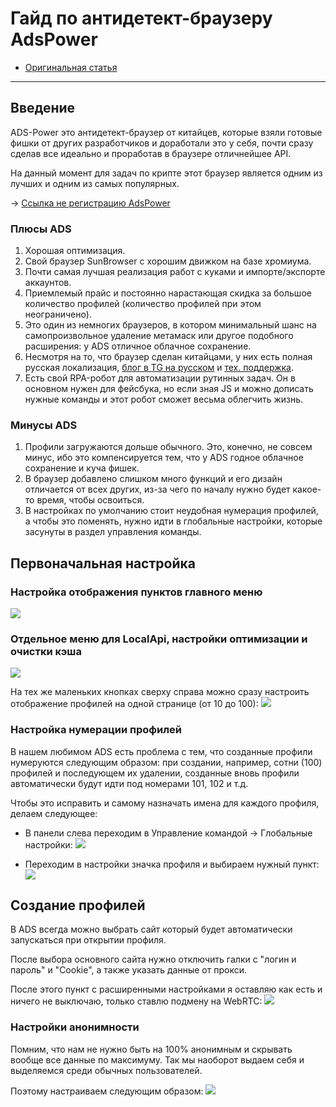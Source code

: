 # Гайд по антидетект-браузеру AdsPower
- [Оригинальная статья](https://teletype.in/@maxycrypto/ads-power)
---

## Введение
ADS-Power это антидетект-браузер от китайцев, которые взяли готовые фишки от других разработчиков и доработали это у себя, почти сразу сделав все идеально и проработав в браузере отличнейшее API.

На данный момент для задач по крипте этот браузер является одним из лучших и одним из самых популярных.

-> [Ссылка не регистрацию AdsPower](https://app.adspower.net/registration)

### Плюсы ADS
1. Хорошая оптимизация.
2. Свой браузер SunBrowser с хорошим движком на базе хромиума.
3. Почти самая лучшая реализация работ с куками и импорте/экспорте аккаунтов.
4. Приемлемый прайс и постоянно нарастающая скидка за большое количество профилей (количество профилей при этом неограничено).
5. Это один из немногих браузеров, в котором минимальный шанс на самопроизвольное удаление метамаск или другое подобного расширения: у ADS отличное облачное сохранение.
6. Несмотря на то, что браузер сделан китайцами, у них есть полная русская локализация, [блог в TG на русском](https://t.me/adspowerru) и [тех. поддержка](https://t.me/AdsPowerSupport).
7. Есть свой RPA-робот для автоматизации рутинных задач. Он в основном нужен для фейсбука, но если зная JS и можно дописать нужные команды и этот робот сможет весьма облегчить жизнь.

### Минусы ADS
1. Профили загружаются дольше обычного. Это, конечно, не совсем минус, ибо это компенсируется тем, что у ADS годное облачное сохранение и куча фишек.
2. В браузер добавлено слишком много функций и его дизайн отличается от всех других, из-за чего по началу нужно будет какое-то время, чтобы освоиться.
3. В настройках по умолчанию стоит неудобная нумерация профилей, а чтобы это поменять, нужно идти в глобальные настройки, которые засунуты в раздел управления команды.

## Первоначальная настройка
### Настройка отображения пунктов главного меню
![](https://img1.teletype.in/files/8c/5e/8c5e0a1b-3022-4c0b-b54a-d4b7198abadd.png)

### Отдельное меню для LocalApi, настройки оптимизации и очистки кэша
![](https://img3.teletype.in/files/6d/8c/6d8ced9c-724d-4010-9b68-4eaadf4abca1.png)

На тех же маленьких кнопках сверху справа можно сразу настроить отображение профилей на одной странице (от 10 до 100):
![](https://img2.teletype.in/files/dd/d5/ddd58f4e-1de8-48a9-9aef-69904be8d8f6.png)

### Настройка нумерации профилей
В нашем любимом ADS есть проблема с тем, что созданные профили нумеруются следующим образом: при создании, например, сотни (100) профилей и последующем их удалении, созданные вновь профили автоматически будут идти под номерами 101, 102 и т.д.

Чтобы это исправить и самому назначать имена для каждого профиля, делаем следующее:
- В панели слева переходим в Управление командой -> Глобальные настройки:
![](https://img3.teletype.in/files/67/c2/67c2e89e-1d19-486e-a564-634aa8e44233.png)

- Переходим в настройки значка профиля и выбираем нужный пункт:
![](https://img4.teletype.in/files/f2/da/f2dab413-1701-43a2-b027-2ec37c94cddd.png)

## Создание профилей
В ADS всегда можно выбрать сайт который будет автоматически запускаться при открытии профиля.

После выбора основного сайта нужно отключить галки с "логин и пароль" и "Cookie", а также указать данные от прокси.

После этого пункт с расширенными настройками я оставляю как есть и ничего не выключаю, только ставлю подмену на WebRTC:
![](https://img3.teletype.in/files/6d/85/6d850fca-7030-4886-bb4b-24078a06bb5e.png)

### Настройки анонимности
Помним, что нам не нужно быть на 100% анонимным и скрывать вообще все данные по максимуму. Так мы наоборот выдаем себя и выделяемся среди обычных пользователей. 

Поэтому настраиваем следующим образом:
![](https://img2.teletype.in/files/1d/e7/1de778c0-a226-40b6-9505-6fe728ce7312.png)

